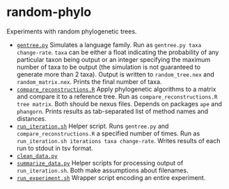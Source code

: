 # random-phylo
Experiments with random phylogenetic trees.

* [`gentree.py`](gentree.py)
Simulates a language family. Run as `gentree.py taxa change-rate`. `taxa` can be either a float indicating the probability of any particular taxon being output or an integer specifying the maximum number of taxa to be output (the simulation is not guaranteed to generate more than 2 taxa). Output is written to `random_tree.nex` and `random_matrix.nex`. Prints the final number of taxa.
* [`compare_reconstructions.R`](compare_reconstructions.R)
Apply phylogenetic algorithms to a matrix and compare it to a reference tree. Run as `compare_reconstructions.R tree matrix`. Both should be nexus files. Depends on packages `ape` and `phangorn`. Prints results as tab-separated list of method names and distances.
* [`run_iteration.sh`](run_iteration.sh)
Helper script. Runs `gentree.py` and `compare_reconstructions.R` a specified number of times. Run as `run_iteration.sh iterations taxa change-rate`. Writes results of each run to stdout in tsv format.
* [`clean_data.py`](clean_data.py)
* [`summarize_data.py`](summarize_data.py)
Helper scripts for processing output of `run_iteration.sh`. Both make assumptions about filenames.
* [`run_experiment.sh`](run_experiment.sh)
Wrapper script encoding an entire experiment.

